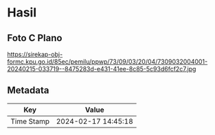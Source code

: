 # Hasil

## Foto C Plano

https://sirekap-obj-formc.kpu.go.id/85ec/pemilu/ppwp/73/09/03/20/04/7309032004001-20240215-033719--8475283d-e431-41ee-8c85-5c93d6fcf2c7.jpg


## Metadata

| Key        | Value               |
| ---------- | ------------------- |
| Time Stamp | 2024-02-17 14:45:18 |



